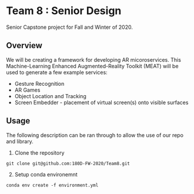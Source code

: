 # Team 8 : Senior Design

Senior Capstone project for Fall and Winter of 2020. 

## Overview

We will be creating a framework for developing AR micoroservices. This Machine-Learning Enhanced Augmented-Reality Toolkit (MEAT) will be used to generate a few example services:

- Gesture Recognition
- AR Games
- Object Location and Tracking
- Screen Embedder - placement of virtual screen(s) onto visible surfaces

## Usage

The following description can be ran through to allow the use of our repo and library.

1. Clone the repository

```
git clone git@github.com:180D-FW-2020/Team8.git
```

2. Setup conda environemnt
```
conda env create -f environment.yml
```
